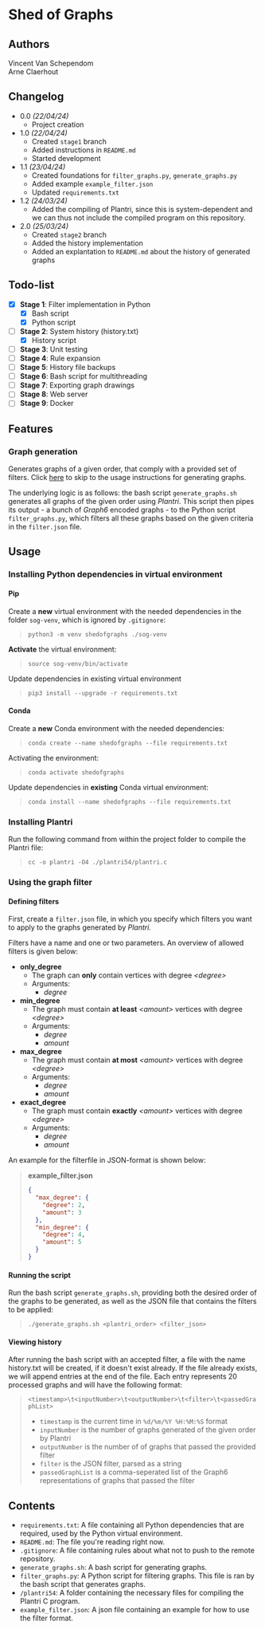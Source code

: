 # Shed of Graphs

## Authors

Vincent Van Schependom  
Arne Claerhout

## Changelog

- 0.0 _(22/04/24)_
  - Project creation
- 1.0 _(22/04/24)_
  - Created `stage1` branch
  - Added instructions in `README.md`
  - Started development
- 1.1 _(23/04/24)_
  - Created foundations for `filter_graphs.py`, `generate_graphs.py`
  - Added example `example_filter.json`
  - Updated `requirements.txt`
- 1.2 _(24/03/24)_
  - Added the compiling of Plantri, since this is system-dependent and we can thus not include the compiled program on this repository.
- 2.0 _(25/03/24)_
  - Created `stage2` branch
  - Added the history implementation
  - Added an explantation to `README.md` about the history of generated graphs

## Todo-list

- [x] **Stage 1**: Filter implementation in Python
  - [x] Bash script
  - [x] Python script
- [ ] **Stage 2**: System history (history.txt)
  - [x] History script
- [ ] **Stage 3**: Unit testing
- [ ] **Stage 4**: Rule expansion
- [ ] **Stage 5**: History file backups
- [ ] **Stage 6**: Bash script for multithreading
- [ ] **Stage 7**: Exporting graph drawings
- [ ] **Stage 8**: Web server
- [ ] **Stage 9**: Docker

## Features

### Graph generation

Generates graphs of a given order, that comply with a provided set of filters. Click [here](#using-the-graph-filter) to skip to the usage instructions for generating graphs.

The underlying logic is as follows: the bash script `generate_graphs.sh` generates all graphs of the given order using _Plantri_. This script then pipes its output - a bunch of _Graph6_ encoded graphs - to the Python script `filter_graphs.py`, which filters all these graphs based on the given criteria in the `filter.json` file.

## Usage

### Installing Python dependencies in virtual environment

#### Pip

Create a **new** virtual environment with the needed dependencies in the folder `sog-venv`, which is ignored by `.gitignore`:

> `python3 -m venv shedofgraphs ./sog-venv`

**Activate** the virtual environment:

> `source sog-venv/bin/activate`

Update dependencies in existing virtual environment

> `pip3 install --upgrade -r requirements.txt`

#### Conda

Create a **new** Conda environment with the needed dependencies:

> `conda create --name shedofgraphs --file requirements.txt`

Activating the environment:

> `conda activate shedofgraphs`

Update dependencies in **existing** Conda virtual environment:

> `conda install --name shedofgraphs --file requirements.txt`

### Installing Plantri

Run the following command from within the project folder to compile the Plantri file:

> `cc -o plantri -O4 ./plantri54/plantri.c`

### Using the graph filter

#### Defining filters

First, create a `filter.json` file, in which you specify which filters you want to apply to the graphs generated by _Plantri_.

Filters have a name and one or two parameters. An overview of allowed filters is given below:

- **only_degree**
  - The graph can **only** contain vertices with degree _\<degree\>_
  - Arguments:
    - _degree_
- **min_degree**
  - The graph must contain **at least** _\<amount\>_ vertices with degree _\<degree\>_
  - Arguments:
    - _degree_
    - _amount_
- **max_degree**
  - The graph must contain **at most** _\<amount\>_ vertices with degree _\<degree\>_
  - Arguments:
    - _degree_
    - _amount_
- **exact_degree**
  - The graph must contain **exactly** _\<amount\>_ vertices with degree _\<degree\>_
  - Arguments:
    - _degree_
    - _amount_

An example for the filterfile in JSON-format is shown below:

> **example_filter.json**
>
> ```json
> {
>   "max_degree": {
>     "degree": 2,
>     "amount": 3
>   },
>   "min_degree": {
>     "degree": 4,
>     "amount": 5
>   }
> }
> ```

#### Running the script

Run the bash script `generate_graphs.sh`, providing both the desired order of the graphs to be generated, as well as the JSON file that contains the filters to be applied:

> `./generate_graphs.sh <plantri_order> <filter_json>`

#### Viewing history

After running the bash script with an accepted filter, a file with the name history.txt will be created, if it doesn't exist already. If the file already exists, we will append entries at the end of the file.
Each entry represents 20 processed graphs and will have the following format:

> `<timestamp>\t<inputNumber>\t<outputNumber>\t<filter>\t<passedGraphList>`
>
> - `timestamp` is the current time in `%d/%m/%Y %H:%M:%S` format
> - `inputNumber` is the number of graphs generated of the given order by Plantri
> - `outputNumber` is the number of of graphs that passed the provided filter
> - `filter` is the JSON filter, parsed as a string
> - `passedGraphList` is a comma-seperated list of the Graph6 representations of graphs that passed the filter

## Contents

- `requirements.txt`:
  A file containing all Python dependencies that are required, used by the Python virtual environment.
- `README.md`:
  The file you're reading right now.
- `.gitignore`:
  A file containing rules about what not to push to the remote repository.
- `generate_graphs.sh`:
  A bash script for generating graphs.
- `filter_graphs.py`:
  A Python script for filtering graphs. This file is ran by the bash script that generates graphs.
- `/plantri54`:
  A folder containing the necessary files for compiling the Plantri C program.
- `example_filter.json`:
  A json file containing an example for how to use the filter format.
